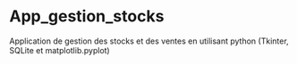 # App_gestion_stocks
Application de gestion des stocks et des ventes en utilisant python (Tkinter, SQLite et matplotlib.pyplot)
